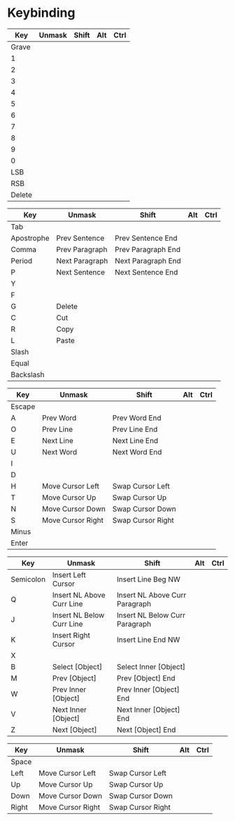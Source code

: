 # Keybinding

| Key        | Unmask                    | Shift                          | Alt | Ctrl |
| --         | --                        | --                             | --  | --   |
| Grave      |                           |                                |     |      |
| 1          |                           |                                |     |      |
| 2          |                           |                                |     |      |
| 3          |                           |                                |     |      |
| 4          |                           |                                |     |      |
| 5          |                           |                                |     |      |
| 6          |                           |                                |     |      |
| 7          |                           |                                |     |      |
| 8          |                           |                                |     |      |
| 9          |                           |                                |     |      |
| 0          |                           |                                |     |      |
| LSB        |                           |                                |     |      |
| RSB        |                           |                                |     |      |
| Delete     |                           |                                |     |      |

| Key        | Unmask                    | Shift                          | Alt | Ctrl |
| --         | --                        | --                             | --  | --   |
| Tab        |                           |                                |     |      |
| Apostrophe | Prev Sentence             | Prev Sentence End              |     |      |
| Comma      | Prev Paragraph            | Prev Paragraph End             |     |      |
| Period     | Next Paragraph            | Next Paragraph End             |     |      |
| P          | Next Sentence             | Next Sentence End              |     |      |
| Y          |                           |                                |     |      |
| F          |                           |                                |     |      |
| G          | Delete                    |                                |     |      |
| C          | Cut                       |                                |     |      |
| R          | Copy                      |                                |     |      |
| L          | Paste                     |                                |     |      |
| Slash      |                           |                                |     |      |
| Equal      |                           |                                |     |      |
| Backslash  |                           |                                |     |      |

| Key        | Unmask                    | Shift                          | Alt | Ctrl |
| --         | --                        | --                             | --  | --   |
| Escape     |                           |                                |     |      |
| A          | Prev Word                 | Prev Word End                  |     |      |
| O          | Prev Line                 | Prev Line End                  |     |      |
| E          | Next Line                 | Next Line End                  |     |      |
| U          | Next Word                 | Next Word End                  |     |      |
| I          |                           |                                |     |      |
| D          |                           |                                |     |      |
| H          | Move Cursor Left          | Swap Cursor Left               |     |      |
| T          | Move Cursor Up            | Swap Cursor Up                 |     |      |
| N          | Move Cursor Down          | Swap Cursor Down               |     |      |
| S          | Move Cursor Right         | Swap Cursor Right              |     |      |
| Minus      |                           |                                |     |      |
| Enter      |                           |                                |     |      |

| Key        | Unmask                    | Shift                          | Alt | Ctrl |
| --         | --                        | --                             | --  | --   |
| Semicolon  | Insert Left Cursor        | Insert Line Beg NW             |     |      |
| Q          | Insert NL Above Curr Line | Insert NL Above Curr Paragraph |     |      |
| J          | Insert NL Below Curr Line | Insert NL Below Curr Paragraph |     |      |
| K          | Insert Right Cursor       | Insert Line End NW             |     |      |
| X          |                           |                                |     |      |
| B          | Select [Object]           | Select Inner [Object]          |     |      |
| M          | Prev [Object]             | Prev [Object] End              |     |      |
| W          | Prev Inner [Object]       | Prev Inner [Object] End        |     |      |
| V          | Next Inner [Object]       | Next Inner [Object] End        |     |      |
| Z          | Next [Object]             | Next [Object] End              |     |      |

| Key        | Unmask                    | Shift                          | Alt | Ctrl |
| --         | --                        | --                             | --  | --   |
| Space      |                           |                                |     |      |
| Left       | Move Cursor Left          | Swap Cursor Left               |     |      |
| Up         | Move Cursor Up            | Swap Cursor Up                 |     |      |
| Down       | Move Cursor Down          | Swap Cursor Down               |     |      |
| Right      | Move Cursor Right         | Swap Cursor Right              |     |      |
